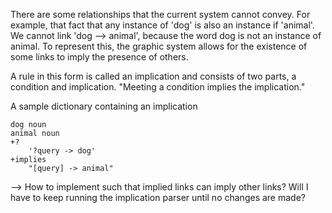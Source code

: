 There are some relationships that the current system cannot convey. For example, that fact that any instance of 'dog' is also an instance if 'animal'. We cannot link 'dog --> animal', because the word dog is not an instance of animal. To represent this, the graphic system allows for the existence of some links to imply the presence of others. 

A rule in this form is called an implication and consists of two parts, a condition and implication. "Meeting a condition implies the implication." 


A sample dictionary containing an implication

	dog noun
	animal noun
	+?
		'?query -> dog'
	+implies
		"[query] -> animal"
		
		
--> How to implement such that implied links can imply other links? 
	Will I have to keep running the implication parser until no changes are made? 
	
